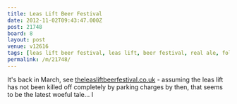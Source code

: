 ```yaml
---
title: Leas Lift Beer Festival
date: 2012-11-02T09:43:47.000Z
post: 21748
board: 8
layout: post
venue: v12616
tags: [leas lift beer festival, leas lift, beer festival, real ale, folkestone]
permalink: /m/21748/
---
```

It's back in March, see <a href="http://theleasliftbeerfestival.co.uk">theleasliftbeerfestival.co.uk</a> - assuming the leas lift has not been killed off completely by parking charges by then, that seems to be the latest woeful tale... I
